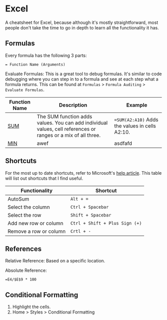 # Excel

A cheatsheet for Excel, because although it's mostly straightforward, most people don't take the time to go in depth to learn all the functionality it has.

## Formulas

Every formula has the following 3 parts:

`= Function Name (Arguments)`

Evaluate Formulas: This is a great tool to debug formulas. It's similar to code debugging where you can step in to a formula and see at each step what a formula returns. This can be found at `Formulas` > `Formula Auditing` > `Evaluate Formulas`.

Function Name | Description | Example
------------- | ----------- | -------
[SUM](https://support.microsoft.com/en-us/office/sum-function-043e1c7d-7726-4e80-8f32-07b23e057f89) | The SUM function adds values. You can add individual values, cell references or ranges or a mix of all three. | `=SUM(A2:A10)` Adds the values in cells A2:10. |
[MIN](#) | awef | asdfafd

## Shortcuts

For the most up to date shortcuts, refer to Microsoft's [help article](https://support.microsoft.com/en-us/office/keyboard-shortcuts-in-excel-1798d9d5-842a-42b8-9c99-9b7213f0040). This table will list out shortcuts that I find useful.

Functionality | Shortcut
------------- | --------
AutoSum | `Alt + =`
Select the column | `Ctrl + Spacebar`
Select the row | `Shift + Spacebar`
Add new row or column | `Ctrl + Shift + Plus Sign (+)`
Remove a row or column | `Crtl + -`

## References

Relative Reference: Based on a specific location.

Absolute Reference:

`=E4/$E$9 * 100`

## Conditional Formatting

1. Highlight the cells.
2. Home > Styles > Conditional Formatting

